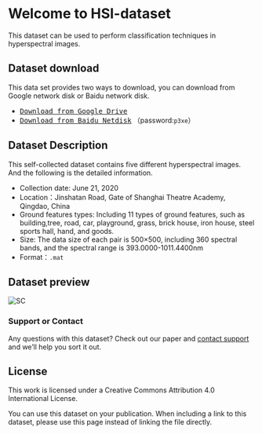 # Welcome to HSI-dataset

This dataset can be used to perform classification techniques in hyperspectral images.

## Dataset download

This data set provides two ways to download, you can download from Google network disk or Baidu network disk.

- [<kbd>Download from Google Drive</kbd>](https://drive.google.com/file/d/1h0itaEgT97Cn79PRw13V_mBOboH0c6YD/view?usp=sharing)
- [<kbd>Download from Baidu Netdisk</kbd>](https://pan.baidu.com/s/1igJl0pO_yVWlkV44ypW6nQ) （password:`p3xe`）

## Dataset Description

This self-collected dataset contains five different hyperspectral images. And the following is the detailed information.

- Collection date: June 21, 2020
- Location：Jinshatan Road, Gate of Shanghai Theatre Academy, Qingdao, China
- Ground features types: Including 11 types of ground features, such as building,tree, road, car, playground, grass, brick house, iron house, steel sports hall, hand, and goods.
- Size: The data size of each pair is 500×500, including 360 spectral bands, and the spectral range is 393.0000-1011.4400nm
- Format：`.mat`


## Dataset preview

![SC](https://z3.ax1x.com/2021/06/03/2lWufe.png)

### Support or Contact

Any questions with this dataset? Check out our paper and [contact support](https://github.com/zyx980824/HSI-dataset) and we’ll help you sort it out.

## License

This work is licensed under a Creative Commons Attribution 4.0 International License.

You can use this dataset on your publication. When including a link to this dataset, please use this page instead of linking the file directly.

